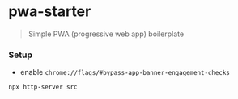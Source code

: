 # pwa-starter
> Simple PWA (progressive web app) boilerplate

### Setup
* enable ```chrome://flags/#bypass-app-banner-engagement-checks```
```bash
npx http-server src
```